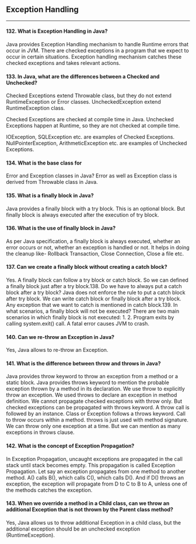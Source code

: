 ## Exception Handling
******


#### 132. What is Exception Handling in Java?

Java provides Exception Handling mechanism to handle Runtime errors that occur in JVM. There are checked exceptions in a program that we expect to occur in certain situations.
Exception handling mechanism catches these checked exceptions
and takes relevant actions.


#### 133. In Java, what are the differences between a Checked and Unchecked?

Checked Exceptions extend Throwable class, but they do not extend
RuntimeException or Error classes. UncheckedException extend
RuntimeException class.

Checked Exceptions are checked at compile time in Java.
Unchecked Exceptions happen at Runtime, so they are not checked
at compile time.

IOException, SQLException etc. are examples of Checked
Exceptions. NullPointerException, ArithmeticException etc. are
examples of Unchecked Exceptions.


#### 134. What is the base class for

Error and Exception classes in Java?
Error as well as Exception class is derived from Throwable class
in Java.


#### 135. What is a finally block in Java?

Java provides a finally block with a try block. This is an optional
block. But finally block is always executed after the execution of try
block.


#### 136. What is the use of finally block in Java?

As per Java specification, a finally block is always executed,
whether an error occurs or not, whether an exception is handled or
not. It helps in doing the cleanup like- Rollback Transaction, Close
Connection, Close a file etc.


#### 137. Can we create a finally block without creating a catch block?

Yes. A finally block can follow a try block or catch block. So we
can defined a finally block just after a try block.138. Do we have to always put a catch
block after a try block?
Java does not enforce the rule to put a catch block after try block.
We can write catch block or finally block after a try block.
Any exception that we want to catch is mentioned in catch block.139. In what scenarios, a finally block
will not be executed?
There are two main scenarios in which finally block is not
executed:
1.
2.
Program exits by calling system.exit() call.
A fatal error causes JVM to crash.


#### 140. Can we re-throw an Exception in Java?

Yes, Java allows to re-throw an Exception.

#### 141. What is the difference between throw and throws in Java?

Java provides throw keyword to throw an exception from a method
or a static block. Java provides throws keyword to mention the
probable exception thrown by a method in its declaration.
We use throw to explicitly throw an exception. We used
throws to declare an exception in method definition.
We cannot propagate checked exceptions with throw only. But
checked exceptions can be propagated with throws keyword.
A throw call is followed by an instance. Class or Exception follows
a throws keyword.
Call to throw occurs within a method. throws is just used with
method signature.
We can throw only one exception at a time. But we can mention as
many exceptions in throws clause.



#### 142. What is the concept of Exception Propagation?
In Exception Propagation, uncaught exceptions are propagated in the
call stack until stack becomes empty. This propagation is called
Exception Propagation.
Let say an exception propagates from one method to another method.
A() calls B(), which calls C(), which calls D(). And if D() throws
an exception, the exception will propagate from D to C to B to A,
unless one of the methods catches the exception.


#### 143. When we override a method in a Child class, can we throw an additional Exception that is not thrown by the Parent class method?
Yes, Java allows us to throw additional Exception in a child class,
but the additional exception should be an unchecked exception
(RuntimeException).